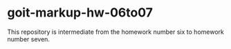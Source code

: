 # goit-markup-hw-06to07
This repository is intermediate from the homework number six to homework number seven.
